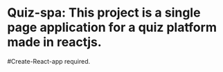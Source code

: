 # Quiz-spa: This project is a single page application for a quiz platform made in reactjs.
#Create-React-app required. 
